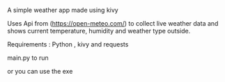 A simple weather app made using kivy

Uses Api from (https://open-meteo.com/) to collect live weather data and shows current temperature, humidity and weather type outside.

Requirements : Python , kivy and requests


main.py to run 

or you can use the exe
